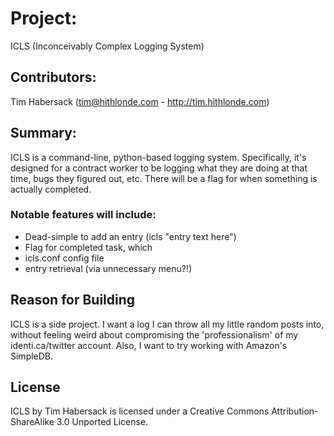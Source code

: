 # Project: #
ICLS (Inconceivably Complex Logging System)

## Contributors: ##
Tim Habersack (tim@hithlonde.com - http://tim.hithlonde.com)

## Summary: ##
ICLS is a command-line, python-based logging system. Specifically, it's designed for a contract worker to be logging what they are doing at that time, bugs they figured out, etc. There will be a flag for when something is actually completed. 


### Notable features will include: ###

* Dead-simple to add an entry (icls "entry text here")
* Flag for completed task, which 
* icls.conf config file
* entry retrieval (via unnecessary menu?!)

## Reason for Building ##
ICLS is a side project. I want a log I can throw all my little random posts into, without feeling weird about compromising the 'professionalism' of my identi.ca/twitter account. Also, I want to try working with Amazon's SimpleDB.

## License ##

ICLS by Tim Habersack is licensed under a Creative Commons Attribution-ShareAlike 3.0 Unported License.
